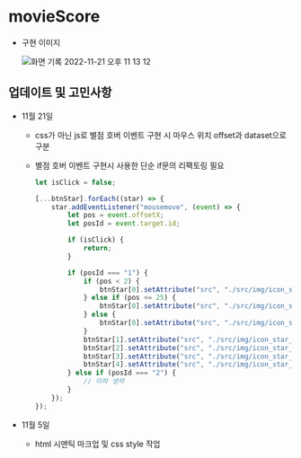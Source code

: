 # movieScore

-   구현 이미지

    ![화면 기록 2022-11-21 오후 11 13 12](https://user-images.githubusercontent.com/103429329/203077083-bea07635-67e2-40eb-b344-99578b680f99.gif)

## 업데이트 및 고민사항

-   11월 21일

    -   css가 아닌 js로 별점 호버 이벤트 구현 시 마우스 위치 offset과 dataset으로 구분
    -   별점 호버 이벤트 구현시 사용한 단순 if문의 리팩토링 필요

        ```js
        let isClick = false;

        [...btnStar].forEach((star) => {
            star.addEventListener("mousemove", (event) => {
                let pos = event.offsetX;
                let posId = event.target.id;

                if (isClick) {
                    return;
                }

                if (posId === "1") {
                    if (pos < 2) {
                        btnStar[0].setAttribute("src", "./src/img/icon_star_3.png");
                    } else if (pos <= 25) {
                        btnStar[0].setAttribute("src", "./src/img/icon_star_2.png");
                    } else {
                        btnStar[0].setAttribute("src", "./src/img/icon_star_1.png");
                    }
                    btnStar[1].setAttribute("src", "./src/img/icon_star_3.png");
                    btnStar[2].setAttribute("src", "./src/img/icon_star_3.png");
                    btnStar[3].setAttribute("src", "./src/img/icon_star_3.png");
                    btnStar[4].setAttribute("src", "./src/img/icon_star_3.png");
                } else if (posId === "2") {
                    // 이하 생략
                }
            });
        });
        ```

-   11월 5일
    -   html 시맨틱 마크업 및 css style 작업
